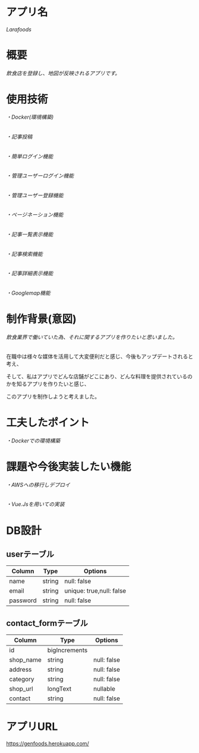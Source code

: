 # アプリ名
###### Larafoods
# 概要
###### 飲食店を登録し、地図が反映されるアプリです。
# 使用技術
###### ・Docker(環境構築)
###### ・記事投稿
###### ・簡単ログイン機能
###### ・管理ユーザーログイン機能
###### ・管理ユーザー登録機能
###### ・ページネーション機能
###### ・記事一覧表示機能
###### ・記事検索機能
###### ・記事詳細表示機能
###### ・Googlemap機能
# 制作背景(意図)
###### 飲食業界で働いていた為、それに関するアプリを作りたいと思いました。

在職中は様々な媒体を活用して大変便利だと感じ、今後もアップデートされると考え、

そして、私はアプリでどんな店舗がどこにあり、どんな料理を提供されているのかを知るアプリを作りたいと感じ、

このアプリを制作しようと考えました。
# 工夫したポイント
###### ・Dockerでの環境構築
# 課題や今後実装したい機能
###### ・AWSへの移行しデプロイ
###### ・Vue.Jsを用いての実装
# DB設計
## userテーブル
|Column|Type  |Options  |
|---|---|---|
|name  |string  |null: false  |
|email  |string  |unique: true,null: false  |
|password  |string  |null: false  |
## contact_formテーブル
|Column|Type  |Options  |
|---|---|---|
|id  |bigIncrements  |  |
|shop_name  |string  |null: false  |
|address  |string  |null: false  |
|category  |string  |null: false  |
|shop_url  |longText  |nullable  |
|contact  |string  |null: false  |
# アプリURL
https://genfoods.herokuapp.com/
